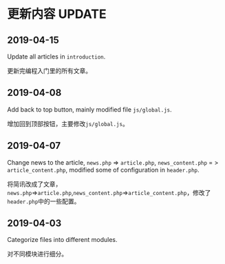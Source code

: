 # 更新内容 UPDATE

## 2019-04-15

Update all articles in `introduction`.

更新完编程入门里的所有文章。

## 2019-04-08

Add back to top button, mainly modified file `js/global.js`.

增加回到顶部按钮，主要修改`js/global.js`。

## 2019-04-07

Change news to the article, `news.php` => `article.php`, `news_content.php` = > `article_content.php`, modified some of configuration in `header.php`.

将简讯改成了文章，`news.php`=>`article.php`,`news_content.php`=>`article_content.php`，修改了`header.php`中的一些配置。

## 2019-04-03

Categorize files into different modules.

对不同模块进行细分。
